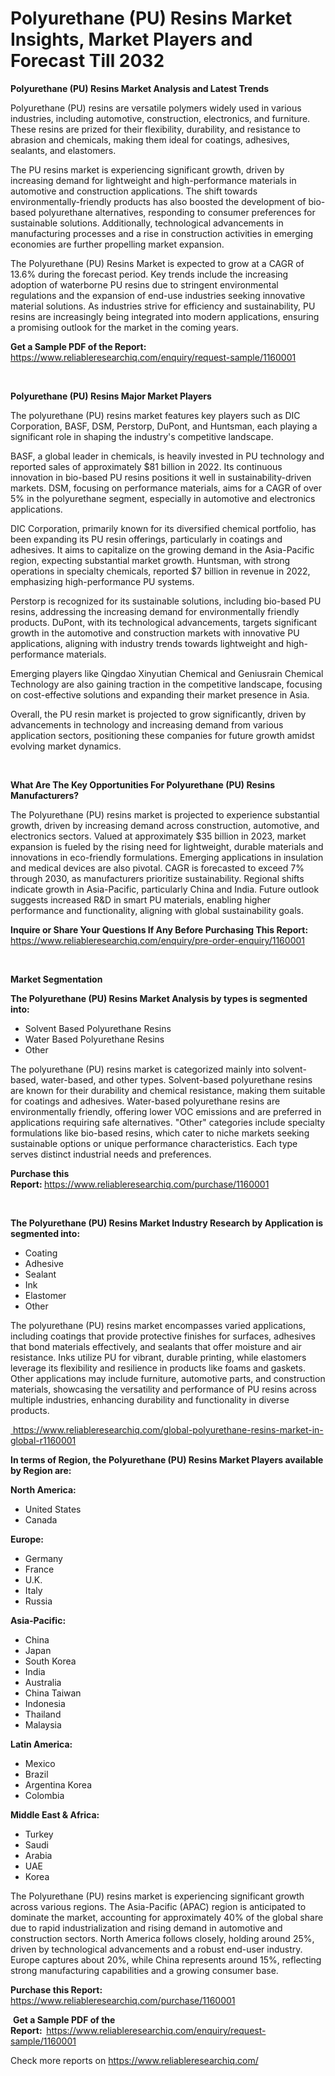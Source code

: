 <p><h1>Polyurethane (PU) Resins Market Insights, Market Players and Forecast Till 2032</h1></p><p><strong>Polyurethane (PU) Resins Market Analysis and Latest Trends</strong></p>
<p><p>Polyurethane (PU) resins are versatile polymers widely used in various industries, including automotive, construction, electronics, and furniture. These resins are prized for their flexibility, durability, and resistance to abrasion and chemicals, making them ideal for coatings, adhesives, sealants, and elastomers. </p><p>The PU resins market is experiencing significant growth, driven by increasing demand for lightweight and high-performance materials in automotive and construction applications. The shift towards environmentally-friendly products has also boosted the development of bio-based polyurethane alternatives, responding to consumer preferences for sustainable solutions. Additionally, technological advancements in manufacturing processes and a rise in construction activities in emerging economies are further propelling market expansion.</p><p>The Polyurethane (PU) Resins Market is expected to grow at a CAGR of 13.6% during the forecast period. Key trends include the increasing adoption of waterborne PU resins due to stringent environmental regulations and the expansion of end-use industries seeking innovative material solutions. As industries strive for efficiency and sustainability, PU resins are increasingly being integrated into modern applications, ensuring a promising outlook for the market in the coming years.</p></p>
<p><strong>Get a Sample PDF of the Report:&nbsp;</strong> <a href="https://www.reliableresearchiq.com/enquiry/request-sample/1160001?utm_campaign=2144&utm_medium=2&utm_source=Github&utm_content=ia&utm_term=01022025&utm_id=polyurethane-pu-resins">https://www.reliableresearchiq.com/enquiry/request-sample/1160001</a></p>
<p>&nbsp;</p>
<p><strong>Polyurethane (PU) Resins Major Market Players</strong></p>
<p><p>The polyurethane (PU) resins market features key players such as DIC Corporation, BASF, DSM, Perstorp, DuPont, and Huntsman, each playing a significant role in shaping the industry's competitive landscape. </p><p>BASF, a global leader in chemicals, is heavily invested in PU technology and reported sales of approximately $81 billion in 2022. Its continuous innovation in bio-based PU resins positions it well in sustainability-driven markets. DSM, focusing on performance materials, aims for a CAGR of over 5% in the polyurethane segment, especially in automotive and electronics applications.</p><p>DIC Corporation, primarily known for its diversified chemical portfolio, has been expanding its PU resin offerings, particularly in coatings and adhesives. It aims to capitalize on the growing demand in the Asia-Pacific region, expecting substantial market growth. Huntsman, with strong operations in specialty chemicals, reported $7 billion in revenue in 2022, emphasizing high-performance PU systems.</p><p>Perstorp is recognized for its sustainable solutions, including bio-based PU resins, addressing the increasing demand for environmentally friendly products. DuPont, with its technological advancements, targets significant growth in the automotive and construction markets with innovative PU applications, aligning with industry trends towards lightweight and high-performance materials.</p><p>Emerging players like Qingdao Xinyutian Chemical and Geniusrain Chemical Technology are also gaining traction in the competitive landscape, focusing on cost-effective solutions and expanding their market presence in Asia. </p><p>Overall, the PU resin market is projected to grow significantly, driven by advancements in technology and increasing demand from various application sectors, positioning these companies for future growth amidst evolving market dynamics.</p></p>
<p>&nbsp;</p>
<p><strong>What Are The Key Opportunities For Polyurethane (PU) Resins Manufacturers?</strong></p>
<p><p>The Polyurethane (PU) resins market is projected to experience substantial growth, driven by increasing demand across construction, automotive, and electronics sectors. Valued at approximately $35 billion in 2023, market expansion is fueled by the rising need for lightweight, durable materials and innovations in eco-friendly formulations. Emerging applications in insulation and medical devices are also pivotal. CAGR is forecasted to exceed 7% through 2030, as manufacturers prioritize sustainability. Regional shifts indicate growth in Asia-Pacific, particularly China and India. Future outlook suggests increased R&D in smart PU materials, enabling higher performance and functionality, aligning with global sustainability goals.</p></p>
<p><strong>Inquire or Share Your Questions If Any Before Purchasing This Report:</strong> <a href="https://www.reliableresearchiq.com/enquiry/pre-order-enquiry/1160001?utm_campaign=2144&utm_medium=2&utm_source=Github&utm_content=ia&utm_term=01022025&utm_id=polyurethane-pu-resins">https://www.reliableresearchiq.com/enquiry/pre-order-enquiry/1160001</a></p>
<p>&nbsp;</p>
<p><strong>Market Segmentation</strong></p>
<p><strong>The Polyurethane (PU) Resins Market Analysis by types is segmented into:</strong></p>
<p><ul><li>Solvent Based Polyurethane Resins</li><li>Water Based Polyurethane Resins</li><li>Other</li></ul></p>
<p><p>The polyurethane (PU) resins market is categorized mainly into solvent-based, water-based, and other types. Solvent-based polyurethane resins are known for their durability and chemical resistance, making them suitable for coatings and adhesives. Water-based polyurethane resins are environmentally friendly, offering lower VOC emissions and are preferred in applications requiring safe alternatives. "Other" categories include specialty formulations like bio-based resins, which cater to niche markets seeking sustainable options or unique performance characteristics. Each type serves distinct industrial needs and preferences.</p></p>
<p><strong>Purchase this Report:&nbsp;</strong><a href="https://www.reliableresearchiq.com/purchase/1160001?utm_campaign=2144&utm_medium=2&utm_source=Github&utm_content=ia&utm_term=01022025&utm_id=polyurethane-pu-resins">https://www.reliableresearchiq.com/purchase/1160001</a></p>
<p>&nbsp;</p>
<p><strong>The Polyurethane (PU) Resins Market Industry Research by Application is segmented into:</strong></p>
<p><ul><li>Coating</li><li>Adhesive</li><li>Sealant</li><li>Ink</li><li>Elastomer</li><li>Other</li></ul></p>
<p><p>The polyurethane (PU) resins market encompasses varied applications, including coatings that provide protective finishes for surfaces, adhesives that bond materials effectively, and sealants that offer moisture and air resistance. Inks utilize PU for vibrant, durable printing, while elastomers leverage its flexibility and resilience in products like foams and gaskets. Other applications may include furniture, automotive parts, and construction materials, showcasing the versatility and performance of PU resins across multiple industries, enhancing durability and functionality in diverse products.</p></p>
<p><a href="https://www.reliableresearchiq.com/global-polyurethane-resins-market-in-global-r1160001?utm_campaign=2144&utm_medium=2&utm_source=Github&utm_content=ia&utm_term=01022025&utm_id=polyurethane-pu-resins">&nbsp;https://www.reliableresearchiq.com/global-polyurethane-resins-market-in-global-r1160001</a></p>
<p><strong>In terms of Region, the Polyurethane (PU) Resins Market Players available by Region are:</strong></p>
<p>
    <p> <strong> North America: </strong>
        <ul>
            <li>United States</li>
            <li>Canada</li>
        </ul>
        </p> 
    <p> <strong> Europe: </strong>
        <ul>
            <li>Germany</li>
            <li>France</li>
            <li>U.K.</li>
            <li>Italy</li>
            <li>Russia</li>
        </ul>
        </p> 
    <p> <strong> Asia-Pacific: </strong>
        <ul>
            <li>China</li>
            <li>Japan</li>
            <li>South Korea</li>
            <li>India</li>
            <li>Australia</li>
            <li>China Taiwan</li>
            <li>Indonesia</li>
            <li>Thailand</li>
            <li>Malaysia</li>
        </ul>
        </p> 
    <p> <strong> Latin America: </strong>
        <ul>
            <li>Mexico</li>
            <li>Brazil</li>
            <li>Argentina Korea</li>
            <li>Colombia</li>
        </ul>
        </p> 
    <p> <strong> Middle East & Africa: </strong>
        <ul>
            <li>Turkey</li>
            <li>Saudi</li>
            <li>Arabia</li>
            <li>UAE</li>
            <li>Korea</li>
        </ul>
    </p>
    </p>
<p><p>The Polyurethane (PU) resins market is experiencing significant growth across various regions. The Asia-Pacific (APAC) region is anticipated to dominate the market, accounting for approximately 40% of the global share due to rapid industrialization and rising demand in automotive and construction sectors. North America follows closely, holding around 25%, driven by technological advancements and a robust end-user industry. Europe captures about 20%, while China represents around 15%, reflecting strong manufacturing capabilities and a growing consumer base.</p></p>
<p><strong>Purchase this Report: </strong><a href="https://www.reliableresearchiq.com/purchase/1160001?utm_campaign=2144&utm_medium=2&utm_source=Github&utm_content=ia&utm_term=01022025&utm_id=polyurethane-pu-resins">https://www.reliableresearchiq.com/purchase/1160001</a></p>
<p>&nbsp;<strong>Get a Sample PDF of the Report:&nbsp;&nbsp;</strong><a href="https://www.reliableresearchiq.com/enquiry/request-sample/1160001?utm_campaign=2144&utm_medium=2&utm_source=Github&utm_content=ia&utm_term=01022025&utm_id=polyurethane-pu-resins">https://www.reliableresearchiq.com/enquiry/request-sample/1160001</a></p>
<p><strong></strong></p>
<p>Check more reports on <a href="https://www.reliableresearchiq.com/?utm_campaign=2144&utm_medium=2&utm_source=Github&utm_content=ia&utm_term=01022025&utm_id=polyurethane-pu-resins">https://www.reliableresearchiq.com/</a></p>